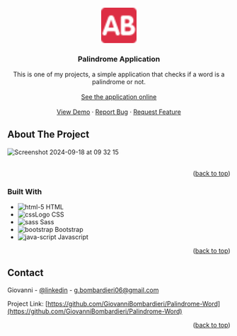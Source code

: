 <!-- PROJECT LOGO -->
<br />
<div align="center" id="start">
  <a href="https://github.com/GiovanniBombardieri/Palindrome-Word">
    <img src="assets/img/favicon.png" alt="Logo" width="80" height="80">
  </a>

<h3 align="center">Palindrome Application</h3>

  <p align="center">
    This is one of my projects,  a simple application that checks if a word is a palindrome or not.
    <br />
    <br />
    <a href="">See the application online</a>
    <br />
    <br />
    <a href="https://github.com/GiovanniBombardieri/Palindrome-Word">View Demo</a>
    ·
    <a href="https://github.com/GiovanniBombardieri/Palindrome-Word/issues/new?labels=bug&template=bug-report---.md">Report Bug</a>
    ·
    <a href="https://github.com/GiovanniBombardieri/Palindrome-Word/issues/new?labels=enhancement&template=feature-request---.md">Request Feature</a>
  </p>
</div>

<!-- ABOUT THE PROJECT -->
## About The Project

<img width="928" alt="Screenshot 2024-09-18 at 09 32 15" src="https://github.com/user-attachments/assets/79e35928-739b-4a2d-ab8c-e00e925b3f04" align="center">
<br />
<br />
<p align="right">(<a href="#start">back to top</a>)</p>

<!-- BUILT WITH -->
### Built With

* ![html-5](https://github.com/user-attachments/assets/7a9e8644-056d-409d-868f-d00bb539ad89) HTML
* ![cssLogo](https://github.com/user-attachments/assets/7a4bdbdb-2eb3-4bd6-90e8-315ad8c41b70) CSS
* ![sass](https://github.com/user-attachments/assets/24e2544d-eb1e-4f29-abd7-d99ec2419cdf) Sass
* ![bootstrap](https://github.com/user-attachments/assets/43964990-0277-4bb2-b277-a13447932e12) Bootstrap
* ![java-script](https://github.com/user-attachments/assets/f81b6c9a-1964-4004-aa54-e44b0101d9cb) Javascript

<p align="right">(<a href="#start">back to top</a>)</p>

<!-- CONTACT -->
## Contact

Giovanni - [@linkedin](https://www.linkedin.com/in/giovanni-bombardieri-13ba7021b/) - g.bombardieri06@gmail.com

Project Link: [https://github.com/GiovanniBombardieri/Palindrome-Word](https://github.com/GiovanniBombardieri/Palindrome-Word)

<p align="right">(<a href="#start">back to top</a>)</p>

